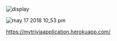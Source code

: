 ![display](https://user-images.githubusercontent.com/18251657/40214609-bb7c30fc-5a29-11e8-9f89-1a2e72c62bcf.png)

![may 17 2018 10_53 pm](https://user-images.githubusercontent.com/18251657/40213810-72b885c2-5a25-11e8-94e0-35ade9ca0764.gif)

https://mytriviaapplication.herokuapp.com/
